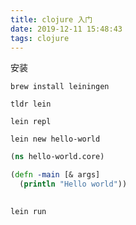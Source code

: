 ```yaml
---
title: clojure 入门
date: 2019-12-11 15:48:43
tags: clojure
---
```


安装

`brew install leiningen`

`tldr lein`

`lein repl`

`lein new hello-world`

```clojure
(ns hello-world.core)

(defn -main [& args]
  (println "Hello world"))
  
```

`lein run`